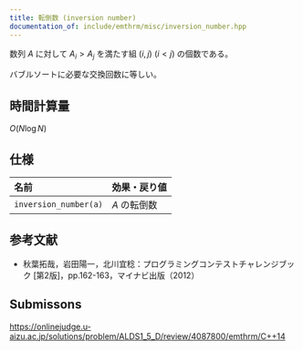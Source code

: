 ```yaml
---
title: 転倒数 (inversion number)
documentation_of: include/emthrm/misc/inversion_number.hpp
---
```


数列 $A$ に対して $A_i > A_j$ を満たす組 $(i, j)$ ($i < j$) の個数である。

バブルソートに必要な交換回数に等しい。


## 時間計算量

$O(N\log{N})$


## 仕様

|名前|効果・戻り値|
|:--|:--|
|`inversion_number(a)`|$A$ の転倒数|


## 参考文献

- 秋葉拓哉，岩田陽一，北川宜稔：プログラミングコンテストチャレンジブック \[第2版\]，pp.162-163，マイナビ出版（2012）


## Submissons

https://onlinejudge.u-aizu.ac.jp/solutions/problem/ALDS1_5_D/review/4087800/emthrm/C++14
